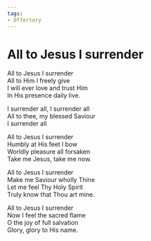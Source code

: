 ```yaml
---
tags:
- Offertory
---
```


# All to Jesus I surrender  

All to Jesus I surrender  
All to Him I freely give  
I will ever love and trust Him  
In His presence daily live.  

I surrender all, I surrender all  
All to thee, my blessed Saviour  
I surrender all  

All to Jesus I surrender  
Humbly at His feet I bow  
Worldly pleasure all forsaken  
Take me Jesus, take me now.  

All to Jesus I surrender  
Make me Saviour wholly Thine  
Let me feel Thy Holy Spirit  
Truly know that Thou art mine.  

All to Jesus I surrender  
Now I feel the sacred flame  
O the joy of full salvation  
Glory, glory to His name.